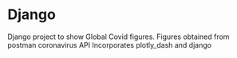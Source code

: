 # Django
Django project to show Global Covid figures. Figures obtained from postman coronavirus API
Incorporates plotly_dash and django
